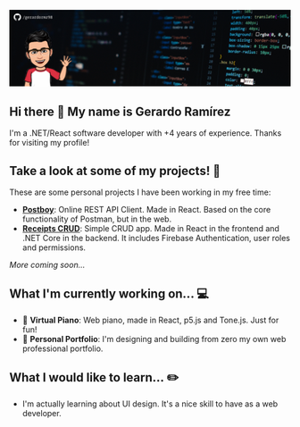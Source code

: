 ![Profile Banner](https://github.com/gerardormz98/gerardormz98/blob/master/github-profile-banner.png?raw=true)

## Hi there 👋 My name is Gerardo Ramírez

I'm a .NET/React software developer with +4 years of experience. Thanks for visiting my profile!

## Take a look at some of my projects! 📖

These are some personal projects I have been working in my free time:

- [**Postboy**](https://postboy.herokuapp.com/): Online REST API Client. Made in React. Based on the core functionality of Postman, but in the web.
- [**Receipts CRUD**](https://receipts-crud.herokuapp.com/): Simple CRUD app. Made in React in the frontend and .NET Core in the backend. It includes Firebase Authentication, user roles and permissions.

_More coming soon..._

## What I'm currently working on... 💻

- 🎹 **Virtual Piano**: Web piano, made in React, p5.js and Tone.js. Just for fun!
- 📘 **Personal Portfolio**: I'm designing and building from zero my own web professional portfolio.

## What I would like to learn... ✏️

- I'm actually learning about UI design. It's a nice skill to have as a web developer.
